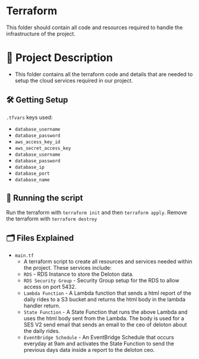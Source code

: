 # Terraform
This folder should contain all code and resources required to handle the infrastructure of the project.

# 📝 Project Description
- This folder contains all the terraform code and details that are needed to setup the cloud services required in our project.

## :hammer_and_wrench: Getting Setup

`.tfvars` keys used:

- `database_username`
- `database_password`
- `aws_access_key_id`
- `aws_secret_access_key`
- `database_username`
- `database_password`
- `database_ip`
- `database_port`
- `database_name`

## 🏃 Running the script

Run the terraform with `terraform init` and then `terraform apply`.
Remove the terraform with `terraform destroy`

## :card_index_dividers: Files Explained
- `main.tf`
    - A terraform script to create all resources and services needed within the project. These services include:
     - `RDS`
      - RDS Instance to store the Deloton data.
     - `RDS Security Group`
      - Security Group setup for the RDS to allow access on port 5432.
     - `Lambda Function`
      - A Lambda function that sends a html report of the daily rides to a S3 bucket and returns the html body in the lambda handler return.
     - `State Function`
      - A State Function that runs the above Lambda and uses the html body sent from the Lambda. The body is used for a SES V2 send email that sends an email to the ceo of deloton about the daily rides.
     - `EventBridge Schedule`
      - An EventBridge Schedule that occurs everyday at 9am and activates the State Function to send the previous days data inside a report to the deloton ceo.